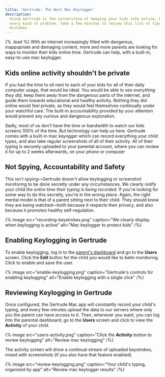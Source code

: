 ```yaml
---
title: 'Gertrude: The Best Mac Keylogger'
description:
  Using Gertrude is the cornerstone of keeping your kids safe online, but it can't prevent
  every kind of problem. Take a few minutes to review this list of tips and common
  mistakes.
---
```


{% .lead %} With an internet increasingly filled with dangerous, inappopriate and damaging
content, more and more parents are looking for ways to monitor their kids online time.
Gertrude can help, with a built-in, easy-to-use mac keylogger.

## Kids online activity shouldn't be private

If you had the time to sit next to each of your kids for all of their daily computer
usage, that would be ideal. You would be able to _see everything they did,_ keep them away
from the dangerous parts of the internet, and guide them towards educational and healthy
activity. Nothing they did online would feel private, as they would feel themselves
continually under your watchful care. The built-in accountability provided by your
attention would prevent any curious and dangerous exploration.

Sadly, most of us don't have the time or bandwidth to watch our kids screens 100% of the
time. But technology can help us here. Gertrude comes with a built-in mac keyogger which
can record everything your child types, and also take regular screenshots of all of their
activity. All of their typing is securely uploaded to your parental account, where you can
review it for up to 2 weeks afterwards, on your phone or computer

## Not Spying, Accountability and Safety

This isn't spying&mdash;Gertrude doesn't allow keylogging or screenshot monitoring to be
done secretly under any circumstances. We clearly notify your child _the entire time their
typing is being recorded_. If you're looking for some way to do this secretly, you're in
the wrong place. Again, the right mental model is that of a parent sitting next to their
child. They should know they are being watched&mdash;both because it respects their
privacy, and also because it promotes healthy self-regulation.

{% image src="recording-keystrokes.png" caption="We clearly display when keylogging is active" alt="Mac keylogger to protect kids" /%}

## Enabling Keylogging in Gertrude

To enable keylogging, log in to the [parent's dashboard](https://dash.gertrude.app/users)
and go to the **Users** screen. Click the **Edit** button for the child you would like to
betin monitoring. Click to enable and save the user.

{% image src="enable-keylogging.png" caption="Gertrude's controls for enabling keylogging" alt="Enable keylogging with a single click" /%}

## Reviewing Keylogging in Gertrude

Once configured, the Gertrude Mac app will constantly record your child's typing, and
every few minutes upload the data to our servers where only you the parent can have access
to it. Then, whenever you want, you can log into the parental dashboard, go to the
**Users** screen and click to view the **Activity** of your child.

{% image src="users-activity.png" caption="Click the <b>Activity</b> button to review keylogging" alt="Review mac keylogging" /%}

The activity screen will show a continual stream of uploaded keystrokes, mixed with
screenshots (if you also have that feature enabled).

{% image src="review-keylogging.png" caption="Your child's typing, organized by app" alt="Review mac keylogger results" /%}
